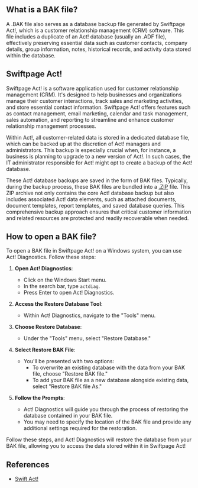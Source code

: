 ## What is a BAK file?

A .BAK file also serves as a database backup file generated by Swiftpage Act!, which is a customer relationship management (CRM) software. This file includes a duplicate of an Act! database (usually an .ADF file), effectively preserving essential data such as customer contacts, company details, group information, notes, historical records, and activity data stored within the database.

## Swiftpage Act!

Swiftpage Act! is a software application used for customer relationship management (CRM). It's designed to help businesses and organizations manage their customer interactions, track sales and marketing activities, and store essential contact information. Swiftpage Act! offers features such as contact management, email marketing, calendar and task management, sales automation, and reporting to streamline and enhance customer relationship management processes.

Within Act!, all customer-related data is stored in a dedicated database file, which can be backed up at the discretion of Act! managers and administrators. This backup is especially crucial when, for instance, a business is planning to upgrade to a new version of Act!. In such cases, the IT administrator responsible for Act! might opt to create a backup of the Act! database.

These Act! database backups are saved in the form of BAK files. Typically, during the backup process, these BAK files are bundled into a [.ZIP](/compression/zip/) file. This ZIP archive not only contains the core Act! database backup but also includes associated Act! data elements, such as attached documents, document templates, report templates, and saved database queries. This comprehensive backup approach ensures that critical customer information and related resources are protected and readily recoverable when needed.

## How to open a BAK file?

To open a BAK file in Swiftpage Act! on a Windows system, you can use Act! Diagnostics. Follow these steps:

1. **Open Act! Diagnostics**:
   - Click on the Windows Start menu.
   - In the search bar, type `actdiag`.
   - Press Enter to open Act! Diagnostics.

2. **Access the Restore Database Tool**:
   - Within Act! Diagnostics, navigate to the "Tools" menu.

3. **Choose Restore Database**:
   - Under the "Tools" menu, select "Restore Database."

4. **Select Restore BAK File**:
   - You'll be presented with two options:
     - To overwrite an existing database with the data from your BAK file, choose "Restore BAK file."
     - To add your BAK file as a new database alongside existing data, select "Restore BAK file As."

5. **Follow the Prompts**:
   - Act! Diagnostics will guide you through the process of restoring the database contained in your BAK file.
   - You may need to specify the location of the BAK file and provide any additional settings required for the restoration.

Follow these steps, and Act! Diagnostics will restore the database from your BAK file, allowing you to access the data stored within it in Swiftpage Act!

## References
* [Swift Act!](https://en.wikipedia.org/wiki/Act!_LLC)
